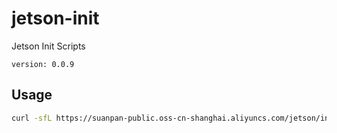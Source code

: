 # jetson-init
Jetson Init Scripts

`version: 0.0.9`

## Usage

``` bash
curl -sfL https://suanpan-public.oss-cn-shanghai.aliyuncs.com/jetson/init.sh | sh -
```
